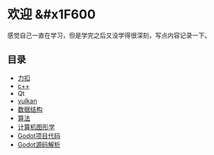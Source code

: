 # 欢迎 &#x1F600

感觉自己一直在学习，但是学完之后又没学得很深刻，写点内容记录一下。
## 目录
- [力扣](LeetCode/index.md)
- [c++](c++/0目录.md)
- Qt
- [vulkan](Vulkan/index.md)
- [数据结构](DataStruct/index.md)
- [算法](Algorithm/index.md)
- [计算机图形学](ComputerGraphics/index.md)
- [Godot项目代码](Godot/index.md)
- [Godot源码解析](Godot-Source/index.md)

